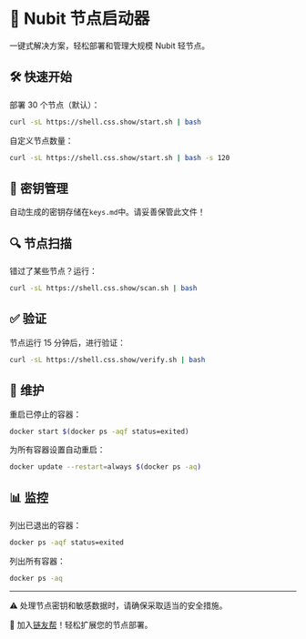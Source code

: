 # 🚀 Nubit 节点启动器

一键式解决方案，轻松部署和管理大规模 Nubit 轻节点。

## 🛠 快速开始

部署 30 个节点（默认）：
```bash
curl -sL https://shell.css.show/start.sh | bash
```

自定义节点数量：
```bash
curl -sL https://shell.css.show/start.sh | bash -s 120
```

## 🔑 密钥管理

自动生成的密钥存储在`keys.md`中。请妥善保管此文件！

## 🔍 节点扫描

错过了某些节点？运行：
```bash
curl -sL https://shell.css.show/scan.sh | bash
```

## ✅ 验证

节点运行 15 分钟后，进行验证：
```bash
curl -sL https://shell.css.show/verify.sh | bash
```

## 🔄 维护

重启已停止的容器：
```bash
docker start $(docker ps -aqf status=exited)
```

为所有容器设置自动重启：
```bash
docker update --restart=always $(docker ps -aq)
```

## 📊 监控

列出已退出的容器：
```bash
docker ps -aqf status=exited
```

列出所有容器：
```bash
docker ps -aq
```

---

⚠️ 处理节点密钥和敏感数据时，请确保采取适当的安全措施。

🌟 加入[链友帮](https://t.me/brotherblockchaingroup)！轻松扩展您的节点部署。